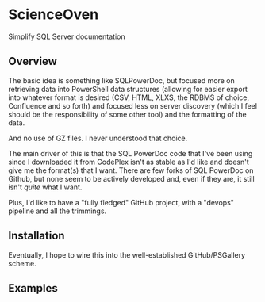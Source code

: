 # ScienceOven

Simplify SQL Server documentation

## Overview
The basic idea is something like SQLPowerDoc, but focused more on retrieving data into PowerShell data structures (allowing for
easier export into whatever format is desired (CSV, HTML, XLXS, the RDBMS of choice, Confluence and so forth) and focused less on
server discovery (which I feel should be the responsibility of some other tool) and the formatting of the data.

And no use of GZ files. I never understood that choice.

The main driver of this is that the SQL PowerDoc code that I've been using since I downloaded it from CodePlex isn't as stable as I'd like
and doesn't give me the format(s) that I want. There are few forks of SQL PowerDoc on Github, but none seem to be actively developed and,
even if they are, it still isn't _quite_ what I want.

Plus, I'd like to have a "fully fledged" GitHub project, with a "devops" pipeline and all the trimmings.
## Installation
Eventually, I hope to wire this into the well-established GitHub/PSGallery scheme.
## Examples

